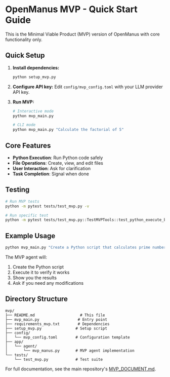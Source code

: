# OpenManus MVP - Quick Start Guide

This is the Minimal Viable Product (MVP) version of OpenManus with core functionality only.

## Quick Setup

1. **Install dependencies:**
   ```bash
   python setup_mvp.py
   ```

2. **Configure API key:**
   Edit `config/mvp_config.toml` with your LLM provider API key.

3. **Run MVP:**
   ```bash
   # Interactive mode
   python mvp_main.py
   
   # CLI mode
   python mvp_main.py "Calculate the factorial of 5"
   ```

## Core Features

- **Python Execution**: Run Python code safely
- **File Operations**: Create, view, and edit files
- **User Interaction**: Ask for clarification
- **Task Completion**: Signal when done

## Testing

```bash
# Run MVP tests
python -m pytest tests/test_mvp.py -v

# Run specific test
python -m pytest tests/test_mvp.py::TestMVPTools::test_python_execute_basic -v
```

## Example Usage

```bash
python mvp_main.py "Create a Python script that calculates prime numbers up to 100"
```

The MVP agent will:
1. Create the Python script
2. Execute it to verify it works
3. Show you the results
4. Ask if you need any modifications

## Directory Structure

```
mvp/
├── README.md                    # This file
├── mvp_main.py                 # Entry point
├── requirements_mvp.txt        # Dependencies
├── setup_mvp.py               # Setup script
├── config/
│   └── mvp_config.toml        # Configuration template
├── app/
│   └── agent/
│       └── mvp_manus.py       # MVP agent implementation
└── tests/
    └── test_mvp.py            # Test suite
```

For full documentation, see the main repository's [MVP_DOCUMENT.md](../MVP_DOCUMENT.md).

